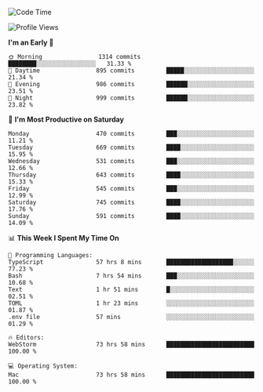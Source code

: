 <!--START_SECTION:waka-->
![Code Time](http://img.shields.io/badge/Code%20Time-2%2C945%20hrs%2036%20mins-blue)

![Profile Views](http://img.shields.io/badge/Profile%20Views-0-blue)

**I'm an Early 🐤** 

```text
🌞 Morning                1314 commits        ████████░░░░░░░░░░░░░░░░░   31.33 % 
🌆 Daytime                895 commits         █████░░░░░░░░░░░░░░░░░░░░   21.34 % 
🌃 Evening                986 commits         ██████░░░░░░░░░░░░░░░░░░░   23.51 % 
🌙 Night                  999 commits         ██████░░░░░░░░░░░░░░░░░░░   23.82 % 
```
📅 **I'm Most Productive on Saturday** 

```text
Monday                   470 commits         ███░░░░░░░░░░░░░░░░░░░░░░   11.21 % 
Tuesday                  669 commits         ████░░░░░░░░░░░░░░░░░░░░░   15.95 % 
Wednesday                531 commits         ███░░░░░░░░░░░░░░░░░░░░░░   12.66 % 
Thursday                 643 commits         ████░░░░░░░░░░░░░░░░░░░░░   15.33 % 
Friday                   545 commits         ███░░░░░░░░░░░░░░░░░░░░░░   12.99 % 
Saturday                 745 commits         ████░░░░░░░░░░░░░░░░░░░░░   17.76 % 
Sunday                   591 commits         ████░░░░░░░░░░░░░░░░░░░░░   14.09 % 
```


📊 **This Week I Spent My Time On** 

```text
💬 Programming Languages: 
TypeScript               57 hrs 8 mins       ███████████████████░░░░░░   77.23 % 
Bash                     7 hrs 54 mins       ███░░░░░░░░░░░░░░░░░░░░░░   10.68 % 
Text                     1 hr 51 mins        █░░░░░░░░░░░░░░░░░░░░░░░░   02.51 % 
TOML                     1 hr 23 mins        ░░░░░░░░░░░░░░░░░░░░░░░░░   01.87 % 
.env file                57 mins             ░░░░░░░░░░░░░░░░░░░░░░░░░   01.29 % 

🔥 Editors: 
WebStorm                 73 hrs 58 mins      █████████████████████████   100.00 % 

💻 Operating System: 
Mac                      73 hrs 58 mins      █████████████████████████   100.00 % 
```


<!--END_SECTION:waka-->
